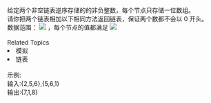 <div>  给定两个非空链表逆序存储的的非负整数，每个节点只存储一位数组。 </div> <div>  请你把两个链表相加以下相同方法返回链表，保证两个数都不会以 0 开头。 </div> <div>  数据范围： <img src="https://www.nowcoder.com/equation?tex=1%20%5Cle%20n%20%5Cle%2010%5E5%20%5C"> ，每个节点的值都满足 <img src="https://www.nowcoder.com/equation?tex=0%20%5Cle%20val%20%5Cle%209%20%5C">  </div><div><br></div><div><div>Related Topics</div><div><li>模拟</li><li>链表</li></div></div><br>示例:<br>输入:{2,5,6},{5,6,1}<br>输出:{7,1,8}
<br>